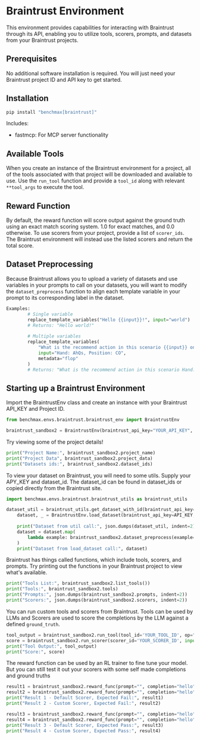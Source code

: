 # Braintrust Environment

This environment provides capabilities for interacting with Braintrust through its API, enabling you to utilize tools, scorers, prompts, and datasets from your Braintrust projects.

## Prerequisites

No additional software installation is required. You will just need your Braintrust project ID and API key to get started.

## Installation

```bash
pip install "benchmax[braintrust]"
```
Includes:
- fastmcp: For MCP server functionality

## Available Tools

When you create an instance of the Braintrust environment for a project, all of the tools associated with that project will be downloaded and available to use. Use the `run_tool` function and provide a `tool_id` along with relevant `**tool_args` to execute the tool.

## Reward Function

By default, the reward function will score output against the ground truth using an exact match scoring system. 1.0 for exact matches, and 0.0 otherwise. To use scorers from your project, provide a list of `scorer_ids`. The Braintrust environment will instead use the listed scorers and return the total score.

## Dataset Preprocessing

Because Braintrust allows you to upload a variety of datasets and use variables in your prompts to call on your datasets, you will want to modify the `dataset_preprocess` function to align each template variable in your prompt to its corresponding label in the dataset. 

```python
Examples:
        # Single variable
        replace_template_variables("Hello {{input}}!", input="world") 
        # Returns: "Hello world!"
        
        # Multiple variables
        replace_template_variables(
            "What is the recommend action in this scenario {{input}} on this street {{metadata}}?", 
            input="Hand: AhQs, Position: CO", 
            metadata="flop"
        )
        # Returns: "What is the recommend action in this scenario Hand: AhQs, Position: CO on this street flop?"
```

## Starting up a Braintrust Environment

Import the BraintrustEnv class and create an instance with your Braintrust API_KEY and Project ID.
```python
from benchmax.envs.braintrust.braintrust_env import BraintrustEnv

braintrust_sandbox2 = BraintrustEnv(braintrust_api_key="YOUR_API_KEY", braintrust_project_id="YOUR_PROJECT_ID")
```

Try viewing some of the project details!
```python
print("Project Name:", braintrust_sandbox2.project_name)
print("Project Data", braintrust_sandbox2.project_data)
print("Datasets ids:", braintrust_sandbox2.dataset_ids)
```

To view your dataset on Braintrust, you will need to some utils. Supply your APY_KEY and dataset_id. The dataset_id can be found in dataset_ids or copied directly from the Braintrust site.
```python
import benchmax.envs.braintrust.braintrust_utils as braintrust_utils

dataset_util = braintrust_utils.get_dataset_with_id(braintrust_api_key=API_KEY, dataset_id='YOUR_DATASET_ID')
    dataset, _ = BraintrustEnv.load_dataset(braintrust_api_key=API_KEY, braintrust_dataset_id='YOUR_DATASET_ID')
    
    print("Dataset from util call:", json.dumps(dataset_util, indent=2))
    dataset = dataset.map(
        lambda example: braintrust_sandbox2.dataset_preprocess(example=example, prompt="[prompt here]")
    )   
    print("Dataset from load_dataset call:", dataset)
```

Braintrust has things called functions, which include tools, scorers, and prompts. Try printing out the functions in your Braintrust project to view what's available.
```python
print("Tools List:", braintrust_sandbox2.list_tools())
print("Tools:", braintrust_sandbox2.tools)
print("Prompts:", json.dumps(braintrust_sandbox2.prompts, indent=2))
print("Scorers:", json.dumps(braintrust_sandbox2.scorers, indent=2))
```

You can run custom tools and scorers from Braintrust. Tools can be used by LLMs and Scorers are used to score the completions by the LLM against a defined `ground_truth`.
```python
tool_output = braintrust_sandbox2.run_tool(tool_id='YOUR_TOOL_ID', op="add", a=5, b=6)
score = braintrust_sandbox2.run_scorer(scorer_id='YOUR_SCORER_ID', input="bruh", output="bruh", expected="bro", metadata={})
print("Tool Output:", tool_output)
print("Score:", score)
```

The reward function can be used by an RL trainer to fine tune your model. But you can still test it out your scorers with some self made completions and ground truths
```python
result1 = braintrust_sandbox2.reward_func(prompt="", completion="hello", ground_truth="hell0o", scorer_id=None, workspace=None)
result2 = braintrust_sandbox2.reward_func(prompt="", completion="hello", ground_truth="hel0lo", scorer_id='YOUR_SCORER_ID', workspace=None)
print("Result 1 - Default Scorer, Expected Fail:", result1)
print("Result 2 - Custom Scorer, Expected Fail:", result2)

result3 = braintrust_sandbox2.reward_func(prompt="", completion="hello", ground_truth="hello", scorer_id=None, workspace=None)
result4 = braintrust_sandbox2.reward_func(prompt="", completion="hello", ground_truth="hello", scorer_id='YOUR_SCORER_ID', workspace=None)
print("Result 3 - Default Scorer, Expected Pass:", result3)
print("Result 4 - Custom Scorer, Expected Pass:", result4)
```